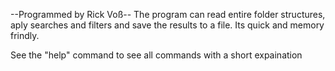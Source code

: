 --Programmed by Rick Voß--
The program can read entire folder structures, aply searches and filters and save the results to a file.
Its quick and memory frindly.

See the "help" command to see all commands with a short expaination